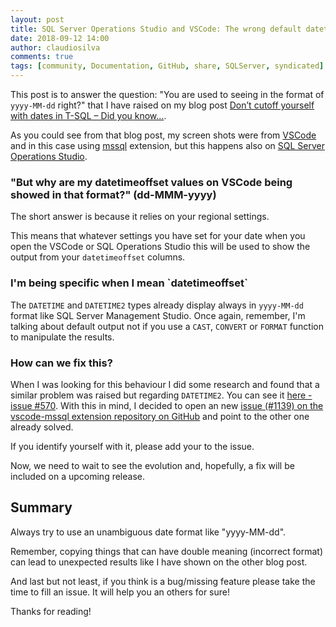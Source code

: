 ```yaml
---
layout: post
title: SQL Server Operations Studio and VSCode: The wrong default datetimeoffset format
date: 2018-09-12 14:00
author: claudiosilva
comments: true
tags: [community, Documentation, GitHub, share, SQLServer, syndicated]
---
```

This post is to answer the question: "You are used to seeing in the format of `yyyy-MM-dd` right?" that I have raised on my blog post <a href="https://claudioessilva.eu/2018/09/04/dont-cutoff-yourself-when-dealing-with-dates-in-t-sql-did-you-know/">Don’t cutoff yourself with dates in T-SQL – Did you know…</a>.

As you could see from that blog post, my screen shots were from <a href="https://code.visualstudio.com/">VSCode</a> and in this case using <a href="https://github.com/Microsoft/vscode-mssql">mssql</a> extension, but this happens also on <a href="https://docs.microsoft.com/en-us/sql/sql-operations-studio/download?view=sql-server-2017">SQL Server Operations Studio</a>.

<h3>"But why are my datetimeoffset values on VSCode being showed in that format?" (dd-MMM-yyyy)</h3>

The short answer is because it relies on your regional settings.

This means that whatever settings you have set for your date when you open the VSCode or SQL Operations Studio this will be used to show the output from your `datetimeoffset` columns.

<h3>I'm being specific when I mean `datetimeoffset`</h3>

The `DATETIME` and `DATETIME2` types already display always in `yyyy-MM-dd` format like SQL Server Management Studio.
Once again, remember, I'm talking about default output not if you use a `CAST`, `CONVERT` or `FORMAT` function to manipulate the results.

<h3>How can we fix this?</h3>

When I was looking for this behaviour I did some research and found that a similar problem was raised but regarding `DATETIME2`. You can see it <a href="https://github.com/Microsoft/vscode-mssql/issues/570">here - issue #570</a>.
With this in mind, I decided to open an new <a href="https://github.com/Microsoft/vscode-mssql/issues/1139">issue (#1139) on the vscode-mssql extension repository on GitHub</a> and point to the other one already solved.

If you identify yourself with it, please add your <span class="dashicons dashicons-thumbs-up"></span> to the issue.

Now, we need to wait to see the evolution and, hopefully, a fix will be included on a upcoming release.

<h2>Summary</h2>

Always try to use an unambiguous date format like "yyyy-MM-dd".

Remember, copying things that can have double meaning (incorrect format) can lead to unexpected results like I have shown on the other blog post.

And last but not least, if you think is a bug/missing feature please take the time to fill an issue. It will help you an others for sure!

Thanks for reading!
